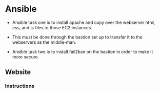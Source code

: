 # Ansible #

- Ansible task one is to install apache and copy over the webserver html, css, and js files to those EC2 instances.

- This must be done through the bastion set up to transfer it to the webservers as the middle-man.

- Ansible task two is to install fail2ban on the bastion in order to make it more secure.

## Website ##

### Instructions ###

